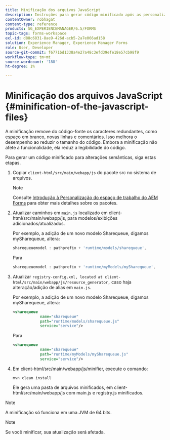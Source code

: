 ```yaml
---
title: Minificação dos arquivos JavaScript
description: Instruções para gerar código minificado após as personalizações do espaço de trabalho do AEM Forms para otimizar os arquivos JS para a Web.
contentOwner: robhagat
content-type: reference
products: SG_EXPERIENCEMANAGER/6.5/FORMS
topic-tags: forms-workspace
exl-id: d88c6831-8ae9-426d-acb5-2a7e066ad158
solution: Experience Manager, Experience Manager Forms
role: User, Developer
source-git-commit: f6771bd1338a4e27a48c3efd39efe18e57cb98f9
workflow-type: tm+mt
source-wordcount: '188'
ht-degree: 1%

---
```


# Minificação dos arquivos JavaScript {#minification-of-the-javascript-files}

A minificação remove do código-fonte os caracteres redundantes, como espaço em branco, novas linhas e comentários. Isso melhora o desempenho ao reduzir o tamanho do código. Embora a minificação não afete a funcionalidade, ela reduz a legibilidade do código.

Para gerar um código minificado para alterações semânticas, siga estas etapas.

1. Copiar `client-html/src/main/webapp/js` do pacote src no sistema de arquivos.

   >[!NOTE]
   >
   >Consulte [Introdução à Personalização do espaço de trabalho do AEM Forms](/help/forms/using/introduction-customizing-html-workspace.md) para obter mais detalhes sobre os pacotes.

1. Atualizar caminhos em `main.js` localizado em client-html/src/main/webapp/js, para modelos/exibições adicionados/atualizados.

   Por exemplo, a adição de um novo modelo Sharequeue, digamos mySharequeue, altera:

   ```javascript
   sharequeuemodel : pathprefix + 'runtime/models/sharequeue',
   ```

   Para

   ```javascript
   sharequeuemodel : pathprefix + 'runtime/myModels/mySharequeue',
   ```

1. Atualizar `registry-config.xml, located at client-html/src/main/webapp/js/resource_generator,` caso haja alteração/adição de alias em `main.js`.

   Por exemplo, a adição de um novo modelo Sharequeue, digamos mySharequeue, altera:

   ```xml
   <sharequeue
               name="sharequeue"
               path="runtime/models/sharequeue.js"
               service="service"/>
   ```

   Para

   ```xml
   <sharequeue
               name="sharequeue"
               path="runtime/myModels/mySharequeue.js"
               service="service"/>
   ```

1. Em client-html/src/main/webapp/js/minifier, execute o comando:

   ```shell
   mvn clean install
   ```

   Ele gera uma pasta de arquivos minificados, em client-html/src/main/webapp/js com main.js e registry.js minificados.

>[!NOTE]
>
>A minificação só funciona em uma JVM de 64 bits.

>[!NOTE]
>
>Se você minificar, sua atualização será afetada.
